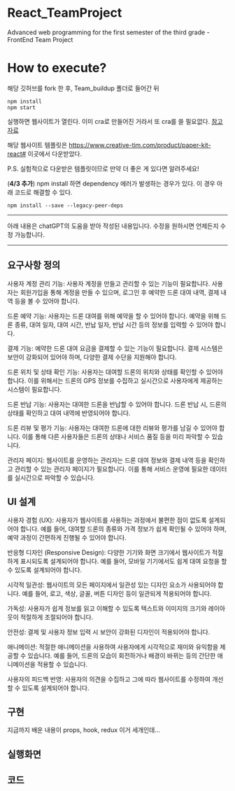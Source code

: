 # React_TeamProject

Advanced web programming for the first semester of the third grade - FrontEnd Team Project

# How to execute?

해당 깃허브를 fork 한 후, Team_buildup 폴더로 들어간 뒤

```
npm install
npm start
```

실행하면 웹사이트가 열린다. 이미 cra로 만들어진 거라서 또 cra를 쓸 필요없다.
[참고자료](https://demos.creative-tim.com/paper-kit-react/#/documentation/introduction)

해당 웹사이트 템플릿은 https://www.creative-tim.com/product/paper-kit-react#
이곳에서 다운받았다.

P.S. 실험적으로 다운받은 템플릿이므로 만약 더 좋은 게 있다면 알려주세요!

(**4/3 추가**)
npm install 하면 dependency 에러가 발생하는 경우가 있다. 이 경우 아래 코드로 해결할 수 있다.

```
npm install --save --legacy-peer-deps
```

---

아래 내용은 chatGPT의 도움을 받아 작성된 내용입니다.
수정을 원하시면 언제든지 수정 가능합니다.

---

## 요구사항 정의

사용자 계정 관리 기능: 사용자 계정을 만들고 관리할 수 있는 기능이 필요합니다. 사용자는 회원가입을 통해 계정을 만들 수 있으며, 로그인 후 예약한 드론 대여 내역, 결제 내역 등을 볼 수 있어야 합니다.

드론 예약 기능: 사용자는 드론 대여를 위해 예약을 할 수 있어야 합니다. 예약을 위해 드론 종류, 대여 일자, 대여 시간, 반납 일자, 반납 시간 등의 정보를 입력할 수 있어야 합니다.

결제 기능: 예약한 드론 대여 요금을 결제할 수 있는 기능이 필요합니다. 결제 시스템은 보안이 강화되어 있어야 하며, 다양한 결제 수단을 지원해야 합니다.

드론 위치 및 상태 확인 기능: 사용자는 대여할 드론의 위치와 상태를 확인할 수 있어야 합니다. 이를 위해서는 드론의 GPS 정보를 수집하고 실시간으로 사용자에게 제공하는 시스템이 필요합니다.

드론 반납 기능: 사용자는 대여한 드론을 반납할 수 있어야 합니다. 드론 반납 시, 드론의 상태를 확인하고 대여 내역에 반영되어야 합니다.

드론 리뷰 및 평가 기능: 사용자는 대여한 드론에 대한 리뷰와 평가를 남길 수 있어야 합니다. 이를 통해 다른 사용자들은 드론의 상태나 서비스 품질 등을 미리 파악할 수 있습니다.

관리자 페이지: 웹사이트를 운영하는 관리자는 드론 대여 정보와 결제 내역 등을 확인하고 관리할 수 있는 관리자 페이지가 필요합니다. 이를 통해 서비스 운영에 필요한 데이터를 실시간으로 파악할 수 있습니다.

## UI 설계

사용자 경험 (UX): 사용자가 웹사이트를 사용하는 과정에서 불편한 점이 없도록 설계되어야 합니다. 예를 들어, 대여할 드론의 종류와 가격 정보가 쉽게 확인될 수 있어야 하며, 예약 과정이 간편하게 진행될 수 있어야 합니다.

반응형 디자인 (Responsive Design): 다양한 기기와 화면 크기에서 웹사이트가 적절하게 표시되도록 설계되어야 합니다. 예를 들어, 모바일 기기에서도 쉽게 대여 요청을 할 수 있도록 설계되어야 합니다.

시각적 일관성: 웹사이트의 모든 페이지에서 일관성 있는 디자인 요소가 사용되어야 합니다. 예를 들어, 로고, 색상, 글꼴, 버튼 디자인 등이 일관되게 적용되어야 합니다.

가독성: 사용자가 쉽게 정보를 읽고 이해할 수 있도록 텍스트와 이미지의 크기와 레이아웃이 적절하게 조절되어야 합니다.

안전성: 결제 및 사용자 정보 입력 시 보안이 강화된 디자인이 적용되어야 합니다.

애니메이션: 적절한 애니메이션을 사용하여 사용자에게 시각적으로 재미와 유익함을 제공할 수 있습니다. 예를 들어, 드론의 모습이 회전하거나 배경이 바뀌는 등의 간단한 애니메이션을 적용할 수 있습니다.

사용자의 피드백 반영: 사용자의 의견을 수집하고 그에 따라 웹사이트를 수정하여 개선할 수 있도록 설계되어야 합니다.

## 구현

지금까지 배운 내용이
props, hook, redux 이거 세개인데...

## 실행화면

## 코드
